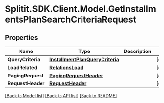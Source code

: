 # Splitit.SDK.Client.Model.GetInstallmentsPlanSearchCriteriaRequest
## Properties

Name | Type | Description | Notes
------------ | ------------- | ------------- | -------------
**QueryCriteria** | [**InstallmentPlanQueryCriteria**](InstallmentPlanQueryCriteria.md) |  | [optional] 
**LoadRelated** | [**RelationsLoad**](RelationsLoad.md) |  | [optional] 
**PagingRequest** | [**PagingRequestHeader**](PagingRequestHeader.md) |  | [optional] 
**RequestHeader** | [**RequestHeader**](RequestHeader.md) |  | [optional] 

[[Back to Model list]](../README.md#documentation-for-models) [[Back to API list]](../README.md#documentation-for-api-endpoints) [[Back to README]](../README.md)

